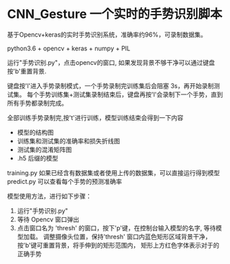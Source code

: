 # CNN_Gesture 一个实时的手势识别脚本

基于Opencv+keras的实时手势识别系统，准确率约96%，可录制数据集。

python3.6 + opencv + keras + numpy + PIL  
  
运行"手势识别.py"，点击opencv的窗口, 如果发现背景不够干净可以通过键盘按'b'重置背景.

键盘按'l'进入手势录制模式，一个手势录制完训练集后会阻塞 3s，再开始录制测试集。
每个手势训练集+测试集录制结束后，键盘再按'l'会录制下一个手势，直到所有手势都录制完成。
 
全部训练手势录制完,按't'进行训练，模型训练结束会得到一下内容
* 模型的结构图
* 训练集和测试集的准确率和损失折线图
* 测试集的混淆矩阵图
* .h5 后缀的模型
  
training.py 如果已经含有数据集或者使用上传的数据集，可以直接运行得到模型  
predict.py 可以查看每个手势的预测准确率
 
模型使用方法，进行如下步骤：
1. 运行"手势识别.py"
2. 等待 Opencv 窗口弹出
3. 点击窗口名为 'thresh' 的窗口，按下'p'键，在控制台输入模型的名字, 等待模型加载。
   调整摄像头位置，保持'thresh' 窗口内蓝色矩形区域背景干净，按'b'键可重置背景，将手伸到的矩形范围内，
   矩形上方红色字体表示对于的正确手势
